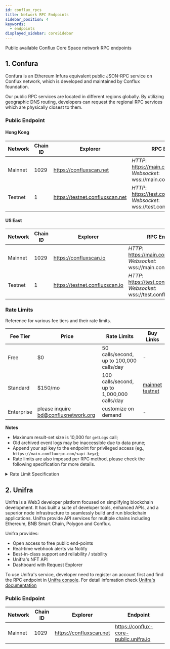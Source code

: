 ```yaml
---
id: conflux_rpcs
title: Network RPC Endpoints
sidebar_position: 4
keywords:
  - endpoints
displayed_sidebar: coreSidebar
---
```


Public available Conflux Core Space network RPC endpoints

## 1. Confura

Confura is an Ethereum Infura equivalent public JSON-RPC service on Conflux network, which is developed and maintained by Conflux foundation.

Our public RPC services are located in different regions globally. By utilizing geographic DNS routing, developers can request the regional RPC services which are physically closest to them.

### Public Endpoint

#### Hong Kong

| Network | Chain ID | Explorer                        | RPC Endpoint                                                                            |
| ------- | -------- | ------------------------------- | --------------------------------------------------------------------------------------- |
| Mainnet | 1029     | https://confluxscan.net         | *HTTP*: https://main.confluxrpc.com<br/>*Websocket*: wss://main.confluxrpc.com/ws |
| Testnet | 1        | https://testnet.confluxscan.net | *HTTP*: https://test.confluxrpc.com<br/>*Websocket*: wss://test.confluxrpc.com/ws |

#### US East

| Network | Chain ID | Explorer                       | RPC Endpoint                                                                            |
| ------- | -------- | ------------------------------ | --------------------------------------------------------------------------------------- |
| Mainnet | 1029     | https://confluxscan.io         | *HTTP*: https://main.confluxrpc.org<br/>*Websocket*: wss://main.confluxrpc.org/ws |
| Testnet | 1        | https://testnet.confluxscan.io | *HTTP*: https://test.confluxrpc.org<br/>*Websocket*: wss://test.confluxrpc.org/ws |

### Rate Limits

Reference for various fee tiers and their rate limits.

| Fee Tier   | Price                                | Rate Limits                                 | Buy Links                                                                                                                                                                                                                                    |
| ---------- | ------------------------------------ | ------------------------------------------- | -------------------------------------------------------------------------------------------------------------------------------------------------------------------------------------------------------------------------------------------- |
| Free       | $0                                   | 50 calls/second, up to  100,000 calls/day   | -                                                                                                                                                                                                                                            |
| Standard   | $150/mo                              | 100 calls/second, up to 1,000,000 calls/day | [mainnet](https://confluxhub.io/payment/consumer/app/subscription/0x33A9451ee070d750a077C93f71D2cFcD0180Fa7D) <br/> [testnet](https://test.confluxhub.io/payment/consumer/app/subscription/0x4805C5B2741088B8458ed781083eA8940186E477) |
| Enterprise | please inquire bd@confluxnetwork.org | customize on demand                         | -                                                                                                                                                                                                                                            |

**Notes**
- Maximum result-set size is 10,000 for `getLogs` call;
- Old archived event logs may be inaccessible due to data prune;
- Append your api key to the endpoint for privileged access (eg., `https://main.confluxrpc.com/<api-key>`);
- Rate limits are also imposed per RPC method, please check the following specification for more details.

<details>
<summary>Rate Limit Specification</summary>

| RPC Method          | Free tier                                | Standard Tier                                 | Comment                                                                                   |
| ------------------- | ---------------------------------------- | --------------------------------------------- | ----------------------------------------------------------------------------------------- |
| all                 | QPS < 50; <br/> daily total < 100k | QPS < 100; <br/> daily total < 1million | overall RPC requests                                                                      |
| cfx_getLogs         | QPS < 5                                  | QPS < 20                                      | -                                                                                         |
| cfx_call            | QPS < 5                                  | QPS < 50                                      | -                                                                                         |
| cfx_getBlockBy*     | QPS < 5                                  | QPS < 20                                      | includes: <br/> `cfx_getBlockByHash`, <br/>`cfx_getBlockByEpochNumber`        |
| cfx_getTransaction* | QPS < 5                                  | QPS < 20                                      | includes: <br/> `cfx_getTransactionByHash`, <br/> `cfx_getTransactionReceipt` |
| debug RPC           | not supported                            | QPS < 20                                      | includes: <br/> `cfx_getEpochReceipts` etc.                                         |
| trace RPC           | not supported                            | QPS < 20                                      | includes: <br/> `trace_block`, `trace_filter`, `trace_transaction`                  |
| filter API          | not supported                            | supported                                     | includes: <br/> `cfx_newFilter`, `cfx_getFilterChanges` etc.                        |

</details>

## 2. Unifra

Unifra is a Web3 developer platform focused on simplifying blockchain development. It has built a suite of developer tools, enhanced APIs, and a superior node infrastructure to seamlessly build and run blockchain applications. Unifra provide API services for multiple chains including Ethereum, BNB Smart Chain, Polygon and Conflux.

Unifra provides:

- Open access to free public end-points
- Real-time webhook alerts via Notify
- Best-in-class support and reliability / stability
- Unifra's NFT API
- Dashboard with Request Explorer

To use Unifra's service, developer need to register an account first and find the RPC endpoint in [Unifra console](https://console.unifra.io/). For detail infomation check [Unifra's documentation](https://docs.unifra.io/)

### Public Endpoint

| Network | Chain ID | Explorer                | Endpoint                              |
| ------- | -------- | ----------------------- | ------------------------------------- |
| Mainnet | 1029     | https://confluxscan.net | https://conflux-core-public.unifra.io |
